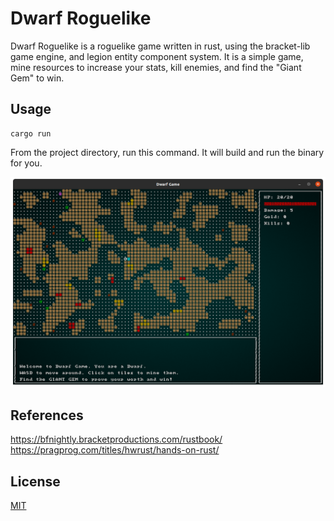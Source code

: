 # Dwarf Roguelike

Dwarf Roguelike is a roguelike game written in rust, using the bracket-lib game engine, and legion entity component system. It is a simple game, mine resources to 
increase your stats, kill enemies, and find the "Giant Gem" to win. 

## Usage
```
cargo run
```
From the project directory, run this command. It will build and run the binary for you.

![image](images/screenshot.png)

## References
https://bfnightly.bracketproductions.com/rustbook/  
https://pragprog.com/titles/hwrust/hands-on-rust/

## License
[MIT](LICENSE.md)